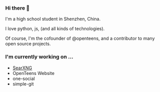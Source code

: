 ### Hi there 👋

I'm a high school student in Shenzhen, China.

I love python, js, (and all kinds of technologies).

Of course, I'm the cofounder of @openteens, and a contributor to many open source projects.


### I'm currently working on ...
- [SearXNG](https://github.com/searxng/searxng)
- OpenTeens Website
- one-social
- simple-git

<!--
**BernieHuang2008/BernieHuang2008** is a ✨ _special_ ✨ repository because its `README.md` (this file) appears on your GitHub profile.

Here are some ideas to get you started:

- 🔭 I’m currently working on ...
- 🌱 I’m currently learning ...
- 👯 I’m looking to collaborate on ...
- 🤔 I’m looking for help with ...
- 💬 Ask me about ...
- 📫 How to reach me: ...
- 😄 Pronouns: ...
- ⚡ Fun fact: ...
-->
